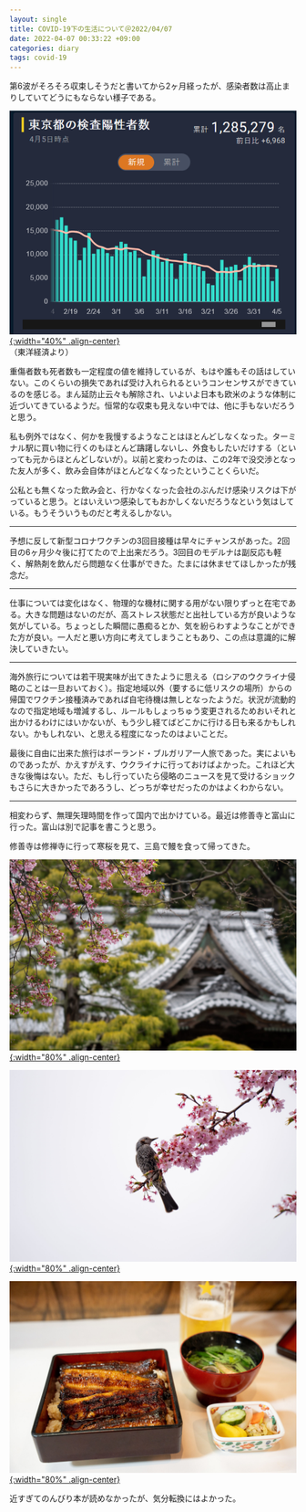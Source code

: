 ```yaml
---
layout: single
title: COVID-19下の生活について＠2022/04/07
date: 2022-04-07 00:33:22 +09:00
categories: diary
tags: covid-19
---
```


第6波がそろそろ収束しそうだと書いてから2ヶ月経ったが、感染者数は高止まりしていてどうにもならない様子である。

[![](/assets/images/posts/2022-04-07-00-36-52.png){:width="40%" .align-center} ](/assets/images/posts/2022-04-07-00-36-52.png)  
（東洋経済より）

重傷者数も死者数も一定程度の値を維持しているが、もはや誰もその話はしていない。このくらいの損失であれば受け入れられるというコンセンサスができているのを感じる。まん延防止云々も解除され、いよいよ日本も欧米のような体制に近づいてきているようだ。恒常的な収束も見えない中では、他に手もないだろうと思う。

私も例外ではなく、何かを我慢するようなことはほとんどしなくなった。ターミナル駅に買い物に行くのもほとんど躊躇しないし、外食もしたいだけする（といっても元からほとんどしないが）。以前と変わったのは、この2年で没交渉となった友人が多く、飲み会自体がほとんどなくなったということくらいだ。

公私とも無くなった飲み会と、行かなくなった会社のぶんだけ感染リスクは下がっていると思う。とはいえいつ感染してもおかしくないだろうなという気はしている。もうそういうものだと考えるしかない。

-----

予想に反して新型コロナワクチンの3回目接種は早々にチャンスがあった。2回目の6ヶ月少々後に打てたので上出来だろう。3回目のモデルナは副反応も軽く、解熱剤を飲んだら問題なく仕事ができた。たまには休ませてほしかったが残念だ。

-----

仕事については変化はなく、物理的な機材に関する用がない限りずっと在宅である。大きな問題はないのだが、高ストレス状態だと出社している方が良いような気がしている。ちょっとした瞬間に愚痴るとか、気を紛らわすようなことができた方が良い。一人だと悪い方向に考えてしまうこともあり、この点は意識的に解決していきたい。

----

海外旅行については若干現実味が出てきたように思える（ロシアのウクライナ侵略のことは一旦おいておく）。指定地域以外（要するに低リスクの場所）からの帰国でワクチン接種済みであれば自宅待機は無しとなったようだ。状況が流動的なので指定地域も増減するし、ルールもしょっちゅう変更されるためおいそれと出かけるわけにはいかないが、もう少し経てばどこかに行ける日も来るかもしれない。かもしれない、と思える程度になったのはよいことだ。

最後に自由に出来た旅行はポーランド・ブルガリア一人旅であった。実によいものであったが、かえすがえす、ウクライナに行っておけばよかった。これほど大きな後悔はない。ただ、もし行っていたら侵略のニュースを見て受けるショックもさらに大きかったであろうし、どっちが幸せだったのかはよくわからない。

----

相変わらず、無理矢理時間を作って国内で出かけている。最近は修善寺と富山に行った。富山は別で記事を書こうと思う。

修善寺は修禅寺に行って寒桜を見て、三島で鰻を食って帰ってきた。

[![](/assets/images/posts/2022-04-07-01-11-33.jpg){:width="80%" .align-center} ](/assets/images/posts/2022-04-07-01-11-33.jpg)

[![](/assets/images/posts/2022-04-07-01-11-51.jpg){:width="80%" .align-center} ](/assets/images/posts/2022-04-07-01-11-51.jpg)

[![](/assets/images/posts/2022-04-07-01-12-10.jpg){:width="80%" .align-center} ](/assets/images/posts/2022-04-07-01-12-10.jpg)

近すぎてのんびり本が読めなかったが、気分転換にはよかった。

